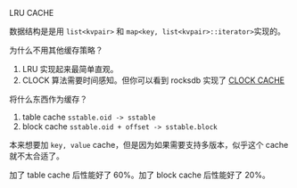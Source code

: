 LRU CACHE

数据结构是是用 `list<kvpair>` 和 `map<key, list<kvpair>::iterator>`实现的。

为什么不用其他缓存策略？

1. LRU 实现起来最简单直观。
2. CLOCK 算法需要时间感知。但你可以看到 rocksdb 实现了 [CLOCK CACHE](https://github.com/facebook/rocksdb/wiki/Block-Cache)

将什么东西作为缓存？
1. table cache `sstable.oid -> sstable`
2. block cache `sstable.oid + offset -> sstable.block`

本来想要加 `key, value` cache，但是因为如果需要支持多版本，似乎这个 cache 就不太合适了。

加了 table cache 后性能好了 60%。加了 block cache 后性能好了 20%。